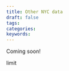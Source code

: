 ```yaml
---
title: Other NYC data
draft: false
tags: 
categories: 
keywords: 
---
```

<p>Coming soon!</p>
<p>limit</p>
